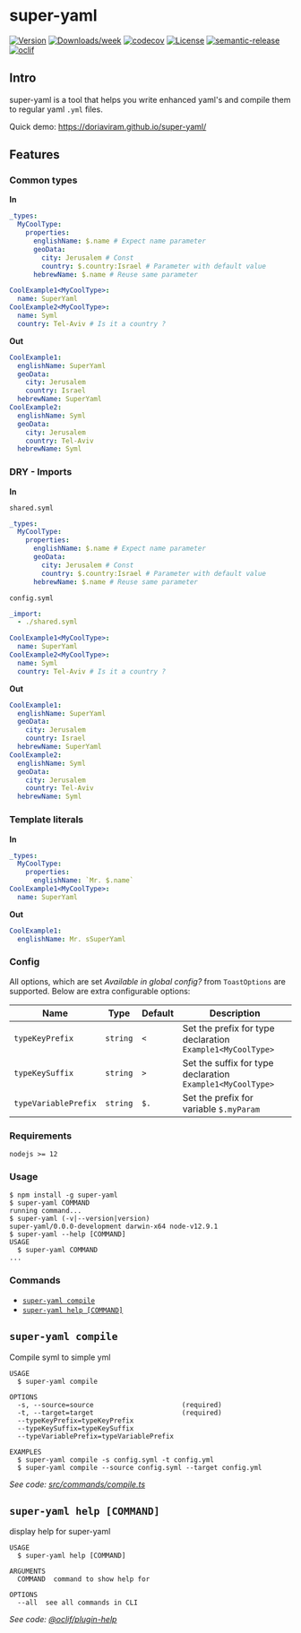 # super-yaml

[![Version](https://img.shields.io/npm/v/super-yaml.svg)](https://npmjs.org/package/super-yaml)
[![Downloads/week](https://img.shields.io/npm/dw/super-yaml.svg)](https://npmjs.org/package/super-yaml)
[![codecov](https://codecov.io/gh/doriaviram/super-yaml/branch/master/graph/badge.svg?token=D2ZTCVDOX1)](https://codecov.io/gh/doriaviram/super-yaml)
[![License](https://img.shields.io/npm/l/super-yaml.svg)](https://github.com/doriaviram/super-yaml/blob/master/package.json)
[![semantic-release](https://img.shields.io/badge/%20%20%F0%9F%93%A6%F0%9F%9A%80-semantic--release-e10079.svg)](https://github.com/semantic-release/semantic-release)
[![oclif](https://img.shields.io/badge/cli-oclif-brightgreen.svg)](https://oclif.io)

## Intro

super-yaml is a tool that helps you write enhanced yaml's and compile them to regular yaml `.yml` files.

Quick demo: https://doriaviram.github.io/super-yaml/

## Features

### Common types

**In**

```yaml
_types:
  MyCoolType:
    properties:
      englishName: $.name # Expect name parameter
      geoData:
        city: Jerusalem # Const
        country: $.country:Israel # Parameter with default value
      hebrewName: $.name # Reuse same parameter

CoolExample1<MyCoolType>:
  name: SuperYaml
CoolExample2<MyCoolType>:
  name: Syml
  country: Tel-Aviv # Is it a country ?
```

**Out**

```yaml
CoolExample1:
  englishName: SuperYaml
  geoData:
    city: Jerusalem
    country: Israel
  hebrewName: SuperYaml
CoolExample2:
  englishName: Syml
  geoData:
    city: Jerusalem
    country: Tel-Aviv
  hebrewName: Syml
```

### DRY - Imports

**In**

`shared.syml`

```yaml
_types:
  MyCoolType:
    properties:
      englishName: $.name # Expect name parameter
      geoData:
        city: Jerusalem # Const
        country: $.country:Israel # Parameter with default value
      hebrewName: $.name # Reuse same parameter
```

`config.syml`

```yaml
_import:
  - ./shared.syml

CoolExample1<MyCoolType>:
  name: SuperYaml
CoolExample2<MyCoolType>:
  name: Syml
  country: Tel-Aviv # Is it a country ?
```

**Out**

```yaml
CoolExample1:
  englishName: SuperYaml
  geoData:
    city: Jerusalem
    country: Israel
  hebrewName: SuperYaml
CoolExample2:
  englishName: Syml
  geoData:
    city: Jerusalem
    country: Tel-Aviv
  hebrewName: Syml
```

### Template literals

**In**

```yaml
_types:
  MyCoolType:
    properties:
      englishName: `Mr. $.name`
CoolExample1<MyCoolType>:
  name: SuperYaml
```

**Out**

```yaml
CoolExample1:
  englishName: Mr. sSuperYaml
```

### Config

All options, which are set _Available in global config?_ from `ToastOptions` are supported. Below are extra configurable options:

| Name                 | Type     | Default | Description                                                |
| -------------------- | -------- | ------- | ---------------------------------------------------------- |
| `typeKeyPrefix`      | `string` | `<`     | Set the prefix for type declaration `Example1<MyCoolType>` |
| `typeKeySuffix`      | `string` | `>`     | Set the suffix for type declaration `Example1<MyCoolType>` |
| `typeVariablePrefix` | `string` | `$.`    | Set the prefix for variable `$.myParam`                    |

### Requirements

`nodejs >= 12`

### Usage

<!-- usage -->

```sh-session
$ npm install -g super-yaml
$ super-yaml COMMAND
running command...
$ super-yaml (-v|--version|version)
super-yaml/0.0.0-development darwin-x64 node-v12.9.1
$ super-yaml --help [COMMAND]
USAGE
  $ super-yaml COMMAND
...
```

<!-- usagestop -->

### Commands

<!-- commands -->

- [`super-yaml compile`](#super-yaml-compile)
- [`super-yaml help [COMMAND]`](#super-yaml-help-command)

## `super-yaml compile`

Compile syml to simple yml

```
USAGE
  $ super-yaml compile

OPTIONS
  -s, --source=source                      (required)
  -t, --target=target                      (required)
  --typeKeyPrefix=typeKeyPrefix
  --typeKeySuffix=typeKeySuffix
  --typeVariablePrefix=typeVariablePrefix

EXAMPLES
  $ super-yaml compile -s config.syml -t config.yml
  $ super-yaml compile --source config.syml --target config.yml
```

_See code: [src/commands/compile.ts](https://github.com/doriaviram/super-yaml/blob/v0.0.0-development/src/commands/compile.ts)_

## `super-yaml help [COMMAND]`

display help for super-yaml

```
USAGE
  $ super-yaml help [COMMAND]

ARGUMENTS
  COMMAND  command to show help for

OPTIONS
  --all  see all commands in CLI
```

_See code: [@oclif/plugin-help](https://github.com/oclif/plugin-help/blob/v3.2.2/src/commands/help.ts)_

<!-- commandsstop -->
